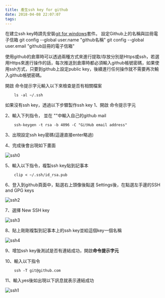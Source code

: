 ```yaml
---
title: 產生ssh key for github
date: 2018-04-08 22:07:07
tags:
---
```

在建立ssh key時請先安裝[git for windows](https://git-scm.com/download/win)套件。
設定Github上的名稱與註冊電子信箱
        git config --global user.name "github名稱"
        git config --global user.email "github註冊的電子信箱"

使用github的倉庫時可以透過兩種方式來進行提取/存放分別是Https或ssh，若選用Https來進行操作的話，每次推送到倉庫時都必須輸入github帳號密碼，如果使用ssh方式，只要到github上設定public key，後續進行任何操作就不需要再次輸入github帳號密碼。
<!-- more -->
開啟 命令提示字元輸入以下來檢查是否有相關檔案

        ls -al ~/.ssh

如果沒有ssh key，透過以下步驟製作ssh key
1、開啟 命令提示字元

2、輸入下列指令， 並在 ""中輸入自己的github mail

        ssh-keygen -t rsa -b 4096 -C "GitHub email address"

3、出現設定ssh key密碼(這邊直接enter略過)

4、完成後會出現如下畫面

![ssh0](/img/ssh0.png)

5、輸入以下指令，複製ssh key貼到記事本

        clip < ~/.ssh/id_rsa.pub

6、登入到github頁面中，點選右上頭像後點選 Settings後，在點選左手邊的SSH and GPG keys

![ssh2](/img/ssh2.png)

7、選擇 New SSH key

![ssh3](/img/ssh3.png)

8、貼上剛剛複製到記事本上的ssh key並給這個key一個名稱

![ssh4](/img/ssh4.png)

9、增加ssh key後測試是否有連結成功，開啟**命令提示字元**

10、輸入以下指令

        ssh -T git@github.com

11、輸入yes後如出現以下訊息就表示連結成功

![ssh1](/img/ssh1.png)